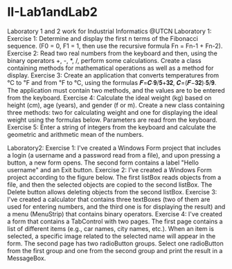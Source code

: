 # II-Lab1andLab2
Laboratory 1 and 2 work for Industrial Informatics @UTCN
Laboratory 1:
Exercise 1: Determine and display the first n terms of the Fibonacci sequence. (F0 = 0, F1 = 1, then use the recursive formula Fn = Fn-1 + Fn-2).
Exercise 2: Read two real numbers from the keyboard and then, using the binary operators +, -, *, /, perform some calculations. Create a class containing methods for mathematical operations as well as a method for display.
Exercise 3: Create an application that converts temperatures from ℃ to ℉ and from ℉ to ℃, using the formulas 𝑭=𝑪∙𝟗/𝟓+𝟑𝟐, 𝑪=(𝑭−𝟑𝟐)∙𝟓/𝟗. The application must contain two methods, and the values are to be entered from the keyboard.
Exercise 4: Calculate the ideal weight (kg) based on height (cm), age (years), and gender (f or m). Create a new class containing three methods: two for calculating weight and one for displaying the ideal weight using the formulas below. Parameters are read from the keyboard.
Exercise 5: Enter a string of integers from the keyboard and calculate the geometric and arithmetic mean of the numbers.

Laboratory2:
Exercise 1: I've created a Windows Form project that includes a login (a username and a password read from a file), and upon pressing a button, a new form opens. The second form contains a label "Hello username" and an Exit button.
Exercise 2: I've created a Windows Form project according to the figure below. The first listBox reads objects from a file, and then the selected objects are copied to the second listBox. The Delete button allows deleting objects from the second listBox.
Exercise 3: I've created a calculator that contains three textBoxes (two of them are used for entering numbers, and the third one is for displaying the result) and a menu (MenuStrip) that contains binary operators.
Exercise 4: I've created a form that contains a TabControl with two pages. The first page contains a list of different items (e.g., car names, city names, etc.). When an item is selected, a specific image related to the selected name will appear in the form. The second page has two radioButton groups. Select one radioButton from the first group and one from the second group and print the result in a MessageBox.
